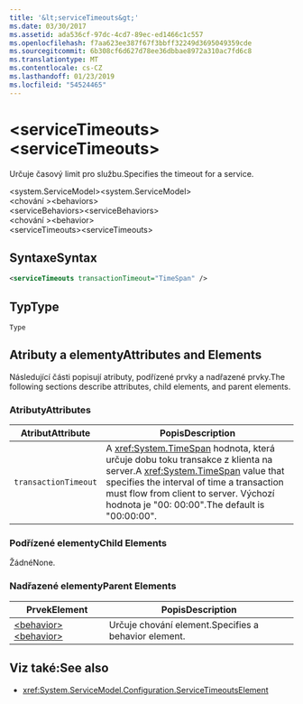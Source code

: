 ```yaml
---
title: '&lt;serviceTimeouts&gt;'
ms.date: 03/30/2017
ms.assetid: ada536cf-97dc-4cd7-89ec-ed1466c1c557
ms.openlocfilehash: f7aa623ee387f67f3bbff32249d3695049359cde
ms.sourcegitcommit: 6b308cf6d627d78ee36dbbae8972a310ac7fd6c8
ms.translationtype: MT
ms.contentlocale: cs-CZ
ms.lasthandoff: 01/23/2019
ms.locfileid: "54524465"
---
```

# <a name="ltservicetimeoutsgt"></a><span data-ttu-id="2db92-102">&lt;serviceTimeouts&gt;</span><span class="sxs-lookup"><span data-stu-id="2db92-102">&lt;serviceTimeouts&gt;</span></span>
<span data-ttu-id="2db92-103">Určuje časový limit pro službu.</span><span class="sxs-lookup"><span data-stu-id="2db92-103">Specifies the timeout for a service.</span></span>  
  
 <span data-ttu-id="2db92-104">\<system.ServiceModel></span><span class="sxs-lookup"><span data-stu-id="2db92-104">\<system.ServiceModel></span></span>  
<span data-ttu-id="2db92-105">\<chování ></span><span class="sxs-lookup"><span data-stu-id="2db92-105">\<behaviors></span></span>  
<span data-ttu-id="2db92-106">\<serviceBehaviors></span><span class="sxs-lookup"><span data-stu-id="2db92-106">\<serviceBehaviors></span></span>  
<span data-ttu-id="2db92-107">\<chování ></span><span class="sxs-lookup"><span data-stu-id="2db92-107">\<behavior></span></span>  
<span data-ttu-id="2db92-108">\<serviceTimeouts></span><span class="sxs-lookup"><span data-stu-id="2db92-108">\<serviceTimeouts></span></span>  
  
## <a name="syntax"></a><span data-ttu-id="2db92-109">Syntaxe</span><span class="sxs-lookup"><span data-stu-id="2db92-109">Syntax</span></span>  
  
```xml  
<serviceTimeouts transactionTimeout="TimeSpan" />
```  
  
## <a name="type"></a><span data-ttu-id="2db92-110">Typ</span><span class="sxs-lookup"><span data-stu-id="2db92-110">Type</span></span>  
 `Type`  
  
## <a name="attributes-and-elements"></a><span data-ttu-id="2db92-111">Atributy a elementy</span><span class="sxs-lookup"><span data-stu-id="2db92-111">Attributes and Elements</span></span>  
 <span data-ttu-id="2db92-112">Následující části popisují atributy, podřízené prvky a nadřazené prvky.</span><span class="sxs-lookup"><span data-stu-id="2db92-112">The following sections describe attributes, child elements, and parent elements.</span></span>  
  
### <a name="attributes"></a><span data-ttu-id="2db92-113">Atributy</span><span class="sxs-lookup"><span data-stu-id="2db92-113">Attributes</span></span>  
  
|<span data-ttu-id="2db92-114">Atribut</span><span class="sxs-lookup"><span data-stu-id="2db92-114">Attribute</span></span>|<span data-ttu-id="2db92-115">Popis</span><span class="sxs-lookup"><span data-stu-id="2db92-115">Description</span></span>|  
|---------------|-----------------|  
|`transactionTimeout`|<span data-ttu-id="2db92-116">A <xref:System.TimeSpan> hodnota, která určuje dobu toku transakce z klienta na server.</span><span class="sxs-lookup"><span data-stu-id="2db92-116">A <xref:System.TimeSpan> value that specifies the interval of time a transaction must flow from client to server.</span></span> <span data-ttu-id="2db92-117">Výchozí hodnota je "00: 00:00".</span><span class="sxs-lookup"><span data-stu-id="2db92-117">The default is "00:00:00".</span></span>|  
  
### <a name="child-elements"></a><span data-ttu-id="2db92-118">Podřízené elementy</span><span class="sxs-lookup"><span data-stu-id="2db92-118">Child Elements</span></span>  
 <span data-ttu-id="2db92-119">Žádné</span><span class="sxs-lookup"><span data-stu-id="2db92-119">None.</span></span>  
  
### <a name="parent-elements"></a><span data-ttu-id="2db92-120">Nadřazené elementy</span><span class="sxs-lookup"><span data-stu-id="2db92-120">Parent Elements</span></span>  
  
|<span data-ttu-id="2db92-121">Prvek</span><span class="sxs-lookup"><span data-stu-id="2db92-121">Element</span></span>|<span data-ttu-id="2db92-122">Popis</span><span class="sxs-lookup"><span data-stu-id="2db92-122">Description</span></span>|  
|-------------|-----------------|  
|[<span data-ttu-id="2db92-123">\<behavior></span><span class="sxs-lookup"><span data-stu-id="2db92-123">\<behavior></span></span>](../../../../../docs/framework/configure-apps/file-schema/wcf/behavior-of-endpointbehaviors.md)|<span data-ttu-id="2db92-124">Určuje chování element.</span><span class="sxs-lookup"><span data-stu-id="2db92-124">Specifies a behavior element.</span></span>|  
  
## <a name="see-also"></a><span data-ttu-id="2db92-125">Viz také:</span><span class="sxs-lookup"><span data-stu-id="2db92-125">See also</span></span>
- <xref:System.ServiceModel.Configuration.ServiceTimeoutsElement>
